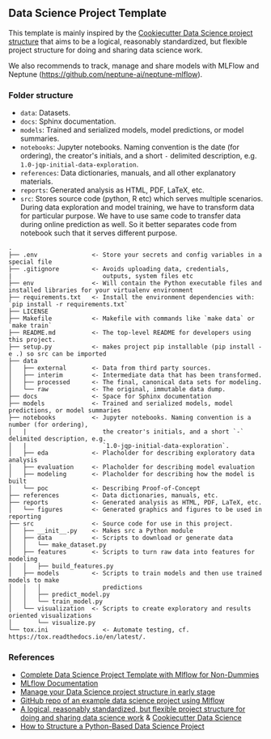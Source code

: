 ## Data Science Project Template

This template is mainly inspired by the [Cookiecutter Data Science project structure](https://drivendata.github.io/cookiecutter-data-science/) that aims to be a logical, reasonably standardized, but flexible project structure for doing and sharing data science work.

We also recommends to track, manage and share models with MLFlow and Neptune (https://github.com/neptune-ai/neptune-mlflow).

### Folder structure
- `data`: Datasets.
- `docs`: Sphinx documentation. 
- `models`: Trained and serialized models, model predictions, or model summaries.
- `notebooks`: Jupyter notebooks. Naming convention is the date (for ordering), the creator's initials, and a short `-` delimited description, e.g. `1.0-jqp-initial-data-exploration`.
- `references`: Data dictionaries, manuals, and all other explanatory materials.
- `reports`: Generated analysis as HTML, PDF, LaTeX, etc.
- `src`: Stores source code (python, R etc) which serves multiple scenarios. During data exploration and model training, we have to transform data for particular purpose. We have to use same code to transfer data during online prediction as well. So it better separates code from notebook such that it serves different purpose.


```
.
├── .env               <- Store your secrets and config variables in a special file
├── .gitignore         <- Avoids uploading data, credentials, 
|                         outputs, system files etc
├── env                <- Will contain the Python executable files and installed libraries for your virtualenv environment
├── requirements.txt   <- Install the environment dependencies with: `pip install -r requirements.txt`
├── LICENSE
├── Makefile           <- Makefile with commands like `make data` or `make train`
├── README.md          <- The top-level README for developers using this project.
├── setup.py           <- makes project pip installable (pip install -e .) so src can be imported
├── data
│   ├── external       <- Data from third party sources.
│   ├── interim        <- Intermediate data that has been transformed.
│   ├── processed      <- The final, canonical data sets for modeling.
│   └── raw            <- The original, immutable data dump.
├── docs               <- Space for Sphinx documentation
├── models             <- Trained and serialized models, model predictions, or model summaries
├── notebooks          <- Jupyter notebooks. Naming convention is a number (for ordering),
│   |                     the creator's initials, and a short `-` delimited description, e.g.
│   |                     `1.0-jqp-initial-data-exploration`.
│   ├── eda            <- Placholder for describing exploratory data analysis
│   ├── evaluation     <- Placholder for describing model evaluation
│   ├── modeling       <- Placholder for describing how the model is built
│   └── poc            <- Describing Proof-of-Concept
├── references         <- Data dictionaries, manuals, etc.
├── reports            <- Generated analysis as HTML, PDF, LaTeX, etc.
│   └── figures        <- Generated graphics and figures to be used in reporting
├── src                <- Source code for use in this project.
│   ├── __init__.py    <- Makes src a Python module
│   ├── data           <- Scripts to download or generate data
│   │   └── make_dataset.py
│   ├── features       <- Scripts to turn raw data into features for modeling
│   │   ├── build_features.py
│   ├── models         <- Scripts to train models and then use trained models to make
│   │   │                 predictions
│   │   ├── predict_model.py
│   │   └── train_model.py
│   └── visualization  <- Scripts to create exploratory and results oriented visualizations
│       └── visualize.py
└── tox.ini               <- Automate testing, cf. https://tox.readthedocs.io/en/latest/.
```

### References
* [Complete Data Science Project Template with Mlflow for Non-Dummies](https://towardsdatascience.com/complete-data-science-project-template-with-mlflow-for-non-dummies-d082165559eb)
* [MLflow Documentation](https://www.mlflow.org/docs/latest/index.html)
* [Manage your Data Science project structure in early stage](https://towardsdatascience.com/manage-your-data-science-project-structure-in-early-stage-95f91d4d0600)
* [GitHub repo of an example data science project using Mlflow](https://gitlab.com/jan-teichmann/ml-flow-ds-project)
* [A logical, reasonably standardized, but flexible project structure for doing and sharing data science work](https://drivendata.github.io/cookiecutter-data-science/#data-is-immutable) & [Cookiecutter Data Science](https://drivendata.github.io/cookiecutter-data-science/)
* [How to Structure a Python-Based Data Science Project](https://medium.com/swlh/how-to-structure-a-python-based-data-science-project-a-short-tutorial-for-beginners-7e00bff14f56)
